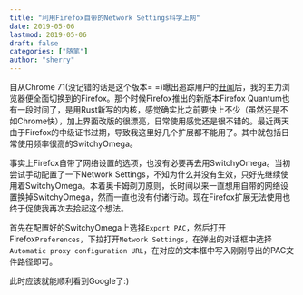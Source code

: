 ```yaml
---
title: "利用Firefox自带的Network Settings科学上网" 
date: 2019-05-06
lastmod: 2019-05-06
draft: false
categories: ["随笔"]
author: "sherry"
---
```

自从Chrome 71(没记错的话是这个版本= =)曝出追踪用户的[丑闻](https://www.valuewalk.com/2018/11/google-chrome-71-track-abusive-experiences/)后，我的主力浏览器便全面切换到的Firefox。那个时候Firefox推出的新版本Firefox Quantum也有一段时间了，是用Rust新写的内核，感觉确实比之前要快上不少（虽然还是不如Chrome快），加上界面改版的很漂亮，日常使用感觉还是很不错的。最近两天由于Firefox的中级证书过期，导致我这里好几个扩展都不能用了。其中就包括日常使用频率很高的SwitchyOmega。

<!--more-->

事实上Firefox自带了网络设置的选项，也没有必要再去用SwitchyOmega。当初尝试手动配置了一下Network Settings，不知为什么并没有生效，只好先继续使用着SwitchyOmega。本着奥卡姆剃刀原则，长时间以来一直想用自带的网络设置换掉SwitchyOmega，然而一直也没有付诸行动。现在Firefox扩展无法使用也终于促使我再次去拾起这个想法。

首先在配置好的SwitchyOmega上选择`Export PAC`，然后打开Firefox`Preferences`，下拉打开`Network Settings`，在弹出的对话框中选择`Automatic proxy configuration URL`，在对应的文本框中写入刚刚导出的PAC文件路径即可。

此时应该就能顺利看到Google了:)